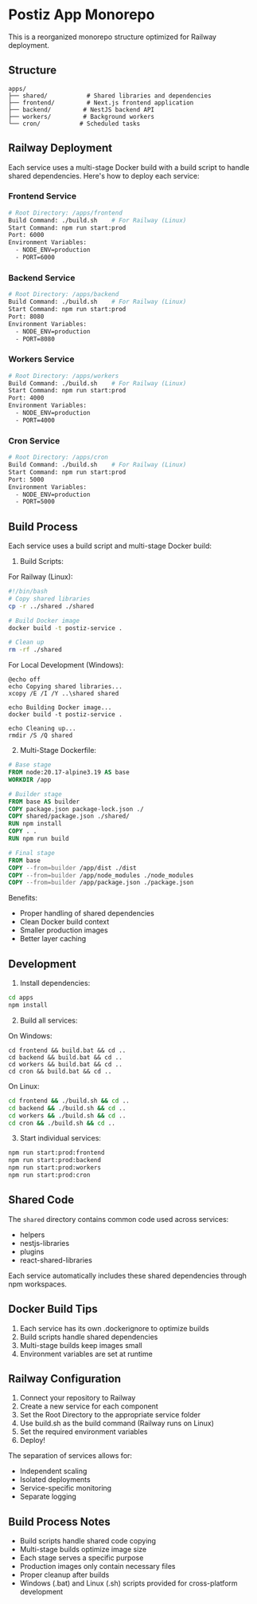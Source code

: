 # Postiz App Monorepo

This is a reorganized monorepo structure optimized for Railway deployment.

## Structure

```
apps/
├── shared/           # Shared libraries and dependencies
├── frontend/         # Next.js frontend application
├── backend/         # NestJS backend API
├── workers/         # Background workers
└── cron/           # Scheduled tasks
```

## Railway Deployment

Each service uses a multi-stage Docker build with a build script to handle shared dependencies. Here's how to deploy each service:

### Frontend Service
```bash
# Root Directory: /apps/frontend
Build Command: ./build.sh    # For Railway (Linux)
Start Command: npm run start:prod
Port: 6000
Environment Variables:
  - NODE_ENV=production
  - PORT=6000
```

### Backend Service
```bash
# Root Directory: /apps/backend
Build Command: ./build.sh    # For Railway (Linux)
Start Command: npm run start:prod
Port: 8080
Environment Variables:
  - NODE_ENV=production
  - PORT=8080
```

### Workers Service
```bash
# Root Directory: /apps/workers
Build Command: ./build.sh    # For Railway (Linux)
Start Command: npm run start:prod
Port: 4000
Environment Variables:
  - NODE_ENV=production
  - PORT=4000
```

### Cron Service
```bash
# Root Directory: /apps/cron
Build Command: ./build.sh    # For Railway (Linux)
Start Command: npm run start:prod
Port: 5000
Environment Variables:
  - NODE_ENV=production
  - PORT=5000
```

## Build Process

Each service uses a build script and multi-stage Docker build:

1. Build Scripts:

For Railway (Linux):
```bash
#!/bin/bash
# Copy shared libraries
cp -r ../shared ./shared

# Build Docker image
docker build -t postiz-service .

# Clean up
rm -rf ./shared
```

For Local Development (Windows):
```batch
@echo off
echo Copying shared libraries...
xcopy /E /I /Y ..\shared shared

echo Building Docker image...
docker build -t postiz-service .

echo Cleaning up...
rmdir /S /Q shared
```

2. Multi-Stage Dockerfile:
```dockerfile
# Base stage
FROM node:20.17-alpine3.19 AS base
WORKDIR /app

# Builder stage
FROM base AS builder
COPY package.json package-lock.json ./
COPY shared/package.json ./shared/
RUN npm install
COPY . .
RUN npm run build

# Final stage
FROM base
COPY --from=builder /app/dist ./dist
COPY --from=builder /app/node_modules ./node_modules
COPY --from=builder /app/package.json ./package.json
```

Benefits:
- Proper handling of shared dependencies
- Clean Docker build context
- Smaller production images
- Better layer caching

## Development

1. Install dependencies:
```bash
cd apps
npm install
```

2. Build all services:

On Windows:
```batch
cd frontend && build.bat && cd ..
cd backend && build.bat && cd ..
cd workers && build.bat && cd ..
cd cron && build.bat && cd ..
```

On Linux:
```bash
cd frontend && ./build.sh && cd ..
cd backend && ./build.sh && cd ..
cd workers && ./build.sh && cd ..
cd cron && ./build.sh && cd ..
```

3. Start individual services:
```bash
npm run start:prod:frontend
npm run start:prod:backend
npm run start:prod:workers
npm run start:prod:cron
```

## Shared Code

The `shared` directory contains common code used across services:
- helpers
- nestjs-libraries
- plugins
- react-shared-libraries

Each service automatically includes these shared dependencies through npm workspaces.

## Docker Build Tips

1. Each service has its own .dockerignore to optimize builds
2. Build scripts handle shared dependencies
3. Multi-stage builds keep images small
4. Environment variables are set at runtime

## Railway Configuration

1. Connect your repository to Railway
2. Create a new service for each component
3. Set the Root Directory to the appropriate service folder
4. Use build.sh as the build command (Railway runs on Linux)
5. Set the required environment variables
6. Deploy!

The separation of services allows for:
- Independent scaling
- Isolated deployments
- Service-specific monitoring
- Separate logging

## Build Process Notes

- Build scripts handle shared code copying
- Multi-stage builds optimize image size
- Each stage serves a specific purpose
- Production images only contain necessary files
- Proper cleanup after builds
- Windows (.bat) and Linux (.sh) scripts provided for cross-platform development
